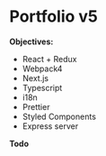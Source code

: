 # Portfolio v5

**Objectives:**
- React + Redux
- Webpack4
- Next.js
- Typescript
- i18n
- Prettier
- Styled Components
- Express server

**Todo**